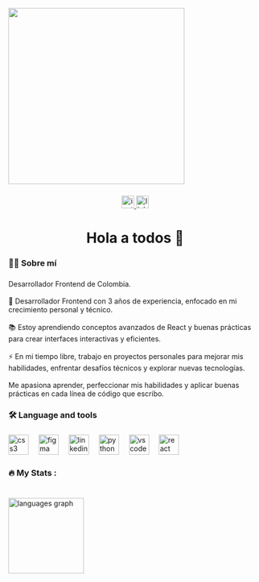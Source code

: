 <br clear="both">

<div align="left">
  <img height="350" src="https://avatars.githubusercontent.com/u/157441281?v=4"  />
</div>

###

<div align="center">
  <a href="https://www.instagram.com/juan_dfp19?igsh=MXN1dDAzYXplbzZ1Mg==" target="_blank">
    <img src="https://img.shields.io/static/v1?message=Instagram&logo=instagram&label=&color=E4405F&logoColor=white&labelColor=&style=for-the-badge" height="25" alt="instagram logo"  />
  </a>
  <a href="www.linkedin.com/in/juandada" target="_blank">
    <img src="https://img.shields.io/static/v1?message=LinkedIn&logo=linkedin&label=&color=0077B5&logoColor=white&labelColor=&style=for-the-badge" height="25" alt="linkedin logo"  />
  </a>
</div>

###

<h1 align="center">Hola a todos 👋</h1>

###

<h3 align="left">👩‍💻  Sobre mí</h3>

###

<p align="left">Desarrollador Frontend de Colombia.<br><br>🔭 Desarrollador Frontend con 3 años de experiencia, enfocado en mi crecimiento personal y técnico.<br><br>📚 Estoy aprendiendo conceptos avanzados de React y buenas prácticas para crear interfaces interactivas y eficientes.<br><br>⚡ En mi tiempo libre, trabajo en proyectos personales para mejorar mis habilidades, enfrentar desafíos técnicos y explorar nuevas tecnologías.<br><br>Me apasiona aprender, perfeccionar mis habilidades y aplicar buenas prácticas en cada línea de código que escribo.</p>

###

<h3 align="left">🛠 Language and tools</h3>

###

<div align="left">
  <img src="https://cdn.jsdelivr.net/gh/devicons/devicon/icons/css3/css3-original.svg" height="40" alt="css3 logo"  />
  <img width="12" />
  <img src="https://cdn.jsdelivr.net/gh/devicons/devicon/icons/figma/figma-original.svg" height="40" alt="figma logo"  />
  <img width="12" />
  <img src="https://cdn.jsdelivr.net/gh/devicons/devicon/icons/linkedin/linkedin-original.svg" height="40" alt="linkedin logo"  />
  <img width="12" />
  <img src="https://cdn.jsdelivr.net/gh/devicons/devicon/icons/python/python-original.svg" height="40" alt="python logo"  />
  <img width="12" />
  <img src="https://cdn.jsdelivr.net/gh/devicons/devicon/icons/vscode/vscode-original.svg" height="40" alt="vscode logo"  />
  <img width="12" />
  <img src="https://cdn.jsdelivr.net/gh/devicons/devicon/icons/react/react-original.svg" height="40" alt="react logo"  />
</div>

###
  
<h3 align="left">🔥   My Stats :</h3>

###

<br clear="both">

<div align="left">
  <img src="https://github-readme-stats.vercel.app/api/top-langs?username=J-D-FARFAN&locale=es&hide_title=false&layout=compact&card_width=320&langs_count=5&theme=codeSTACKr&hide_border=true&order=2" height="150" alt="languages graph"  />
</div>

###
